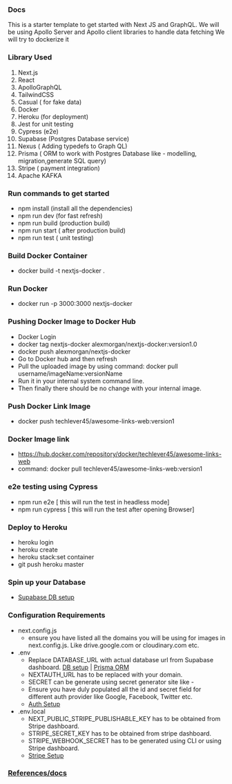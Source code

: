 ### Docs

This is a starter template to get started with Next JS and GraphQL.
We will be using Apollo Server and Apollo client libraries to handle data fetching
We will try to dockerize it

### Library Used

1. Next.js
2. React
3. ApolloGraphQL
4. TailwindCSS
5. Casual ( for fake data)
6. Docker
7. Heroku (for deployment)
8. Jest for unit testing
9. Cypress (e2e)
10. Supabase (Postgres Database service)
11. Nexus ( Adding typedefs to Graph QL)
12. Prisma ( ORM to work with Postgres Database like - modelling, migration,generate SQL query)
13. Stripe ( payment integration)
14. Apache KAFKA

### Run commands to get started

- npm install (install all the dependencies)
- npm run dev (for fast refresh)
- npm run build (production build)
- npm run start ( after production build)
- npm run test ( unit testing)

### Build Docker Container

- docker build -t nextjs-docker .

### Run Docker

- docker run -p 3000:3000 nextjs-docker

### Pushing Docker Image to Docker Hub

- Docker Login
- docker tag nextjs-docker alexmorgan/nextjs-docker:version1.0
- docker push alexmorgan/nextjs-docker
- Go to Docker hub and then refresh
- Pull the uploaded image by using command: docker pull username/imageName:versionName
- Run it in your internal system command line.
- Then finally there should be no change with your internal image.

### Push Docker Link Image

- docker push techlever45/awesome-links-web:version1

### Docker Image link

- https://hub.docker.com/repository/docker/techlever45/awesome-links-web
- command: docker pull techlever45/awesome-links-web:version1

### e2e testing using Cypress

- npm run e2e [ this will run the test in headless mode]
- npm run cypress [ this will run the test after opening Browser]

### Deploy to Heroku

- heroku login
- heroku create
- heroku stack:set container
- git push heroku master

### Spin up your Database

- [Supabase DB setup](docs/databaseSetup.md)

### Configuration Requirements

- next.config.js
  - ensure you have listed all the domains you will be using for images in next.config.js. Like drive.google.com or cloudinary.com etc.
- .env
  - Replace DATABASE_URL with actual database url from Supabase dashboard. [DB setup](docs/databaseSetup.md) | [Prisma ORM](docs/workingWithPrisma.md)
  - NEXTAUTH_URL has to be replaced with your domain.
  - SECRET can be generate using secret generator site like -
  - Ensure you have duly populated all the id and secret field for different auth provider like Google, Facebook, Twitter etc.
  - [ Auth Setup](docs/authProviders.md)
- .env.local
  - NEXT_PUBLIC_STRIPE_PUBLISHABLE_KEY has to be obtained from Stripe dashboard.
  - STRIPE_SECRET_KEY has to be obtained from stripe dashboard.
  - STRIPE_WEBHOOK_SECRET has to be generated using CLI or using Stripe dashboard.
  - [Stripe Setup](docs/stripeSetup.md)

### [References/docs](docs/allReferences.md)
